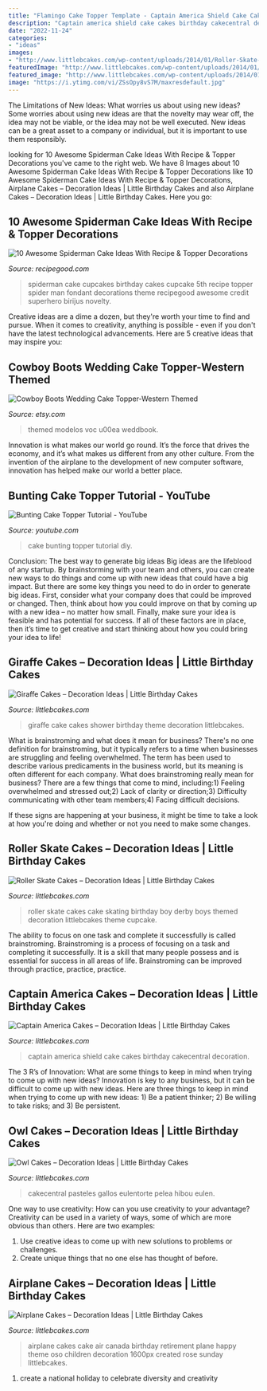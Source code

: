 ```yaml
---
title: "Flamingo Cake Topper Template - Captain America Shield Cake Cakes Birthday Cakecentral Decoration"
description: "Captain america shield cake cakes birthday cakecentral decoration"
date: "2022-11-24"
categories:
- "ideas"
images:
- "http://www.littlebcakes.com/wp-content/uploads/2014/01/Roller-Skate-Cakes-Images.jpg"
featuredImage: "http://www.littlebcakes.com/wp-content/uploads/2014/01/Roller-Skate-Cakes-Images.jpg"
featured_image: "http://www.littlebcakes.com/wp-content/uploads/2014/01/Giraffe-Cake-Pictures.jpg"
image: "https://i.ytimg.com/vi/ZSsOpy8vS7M/maxresdefault.jpg"
---
```



The Limitations of New Ideas: What worries us about using new ideas?
Some worries about using new ideas are that the novelty may wear off, the idea may not be viable, or the idea may not be well executed. New ideas can be a great asset to a company or individual, but it is important to use them responsibly.

	

		
looking for 10 Awesome Spiderman Cake Ideas With Recipe &amp; Topper Decorations you've came to the right web. We have 8 Images about 10 Awesome Spiderman Cake Ideas With Recipe &amp; Topper Decorations like 10 Awesome Spiderman Cake Ideas With Recipe &amp; Topper Decorations, Airplane Cakes – Decoration Ideas | Little Birthday Cakes and also Airplane Cakes – Decoration Ideas | Little Birthday Cakes. Here you go:
		
    
## 10 Awesome Spiderman Cake Ideas With Recipe &amp; Topper Decorations

<img loading=lazy src="https://i1.wp.com/recipegood.com/wp-content/uploads/2015/04/cupcake-spiderman-cake.jpg?resize=236%2C355" onerror="this.onerror=null;this.src='https://tse3.mm.bing.net/th?id=OIP.R7VVYTiChyC-IxNBl184UQAAAA&amp;pid=15.1';" alt="10 Awesome Spiderman Cake Ideas With Recipe &amp; Topper Decorations">

_Source: recipegood.com_

>spiderman cake cupcakes birthday cakes cupcake 5th recipe topper spider man fondant decorations theme recipegood awesome credit superhero birijus novelty. 

	

Creative ideas are a dime a dozen, but they're worth your time to find and pursue. When it comes to creativity, anything is possible - even if you don't have the latest technological advancements. Here are 5 creative ideas that may inspire you: 

    
## Cowboy Boots Wedding Cake Topper-Western Themed

<img loading=lazy src="https://img0.etsystatic.com/003/0/6362870/il_570xN.397439956_1zjl.jpg" onerror="this.onerror=null;this.src='https://tse1.mm.bing.net/th?id=OIP.9zWoUGbzy3420aIDA91ltAHaKq&amp;pid=15.1';" alt="Cowboy Boots Wedding Cake Topper-Western Themed">

_Source: etsy.com_

>themed modelos voc u00ea weddbook. 

	

Innovation is what makes our world go round. It’s the force that drives the economy, and it’s what makes us different from any other culture. From the invention of the airplane to the development of new computer software, innovation has helped make our world a better place.

    
## Bunting Cake Topper Tutorial - YouTube

<img loading=lazy src="https://i.ytimg.com/vi/ZSsOpy8vS7M/maxresdefault.jpg" onerror="this.onerror=null;this.src='https://tse2.mm.bing.net/th?id=OIP.iw8aeb0Kwva4MiE8JqnnGQHaEK&amp;pid=15.1';" alt="Bunting Cake Topper Tutorial - YouTube">

_Source: youtube.com_

>cake bunting topper tutorial diy. 

	

Conclusion: The best way to generate big ideas
Big ideas are the lifeblood of any startup. By brainstorming with your team and others, you can create new ways to do things and come up with new ideas that could have a big impact. But there are some key things you need to do in order to generate big ideas. First, consider what your company does that could be improved or changed. Then, think about how you could improve on that by coming up with a new idea – no matter how small. Finally, make sure your idea is feasible and has potential for success. If all of these factors are in place, then it’s time to get creative and start thinking about how you could bring your idea to life!

    
## Giraffe Cakes – Decoration Ideas | Little Birthday Cakes

<img loading=lazy src="http://www.littlebcakes.com/wp-content/uploads/2014/01/Giraffe-Cake-Pictures.jpg" onerror="this.onerror=null;this.src='https://tse2.mm.bing.net/th?id=OIP.qTUJM5-YD-vRUw2bn1Bs0QHaLG&amp;pid=15.1';" alt="Giraffe Cakes – Decoration Ideas | Little Birthday Cakes">

_Source: littlebcakes.com_

>giraffe cake cakes shower birthday theme decoration littlebcakes. 

	

What is brainstroming and what does it mean for business?
There's no one definition for brainstroming, but it typically refers to a time when businesses are struggling and feeling overwhelmed. The term has been used to describe various predicaments in the business world, but its meaning is often different for each company. 
What does brainstroming really mean for business? There are a few things that come to mind, including:1) Feeling overwhelmed and stressed out;2) Lack of clarity or direction;3) Difficulty communicating with other team members;4) Facing difficult decisions. 

If these signs are happening at your business, it might be time to take a look at how you're doing and whether or not you need to make some changes.

    
## Roller Skate Cakes – Decoration Ideas | Little Birthday Cakes

<img loading=lazy src="http://www.littlebcakes.com/wp-content/uploads/2014/01/Roller-Skate-Cakes-Images.jpg" onerror="this.onerror=null;this.src='https://tse2.mm.bing.net/th?id=OIP.Bfd9XTffpg7cCkGOIW1j2AHaHY&amp;pid=15.1';" alt="Roller Skate Cakes – Decoration Ideas | Little Birthday Cakes">

_Source: littlebcakes.com_

>roller skate cakes cake skating birthday boy derby boys themed decoration littlebcakes theme cupcake. 

	

The ability to focus on one task and complete it successfully is called brainstroming. Brainstroming is a process of focusing on a task and completing it successfully. It is a skill that many people possess and is essential for success in all areas of life. Brainstroming can be improved through practice, practice, practice.

    
## Captain America Cakes – Decoration Ideas | Little Birthday Cakes

<img loading=lazy src="http://www.littlebcakes.com/wp-content/uploads/2014/05/Captain-America-Shield-Cakes.jpg" onerror="this.onerror=null;this.src='https://tse3.mm.bing.net/th?id=OIP.WW12l-4QEqb0uaoTBoXyGgHaFj&amp;pid=15.1';" alt="Captain America Cakes – Decoration Ideas | Little Birthday Cakes">

_Source: littlebcakes.com_

>captain america shield cake cakes birthday cakecentral decoration. 

	

The 3 R’s of Innovation: What are some things to keep in mind when trying to come up with new ideas?
Innovation is key to any business, but it can be difficult to come up with new ideas. Here are three things to keep in mind when trying to come up with new ideas: 1) Be a patient thinker; 2) Be willing to take risks; and 3) Be persistent.

    
## Owl Cakes – Decoration Ideas | Little Birthday Cakes

<img loading=lazy src="https://www.littlebcakes.com/wp-content/uploads/2013/08/Owl-Cakes-Recipes.jpg" onerror="this.onerror=null;this.src='https://tse1.mm.bing.net/th?id=OIP.k2YvikfY3_giXimxcR2lSwHaLE&amp;pid=15.1';" alt="Owl Cakes – Decoration Ideas | Little Birthday Cakes">

_Source: littlebcakes.com_

>cakecentral pasteles gallos eulentorte pelea hibou eulen. 

	

One way to use creativity: How can you use creativity to your advantage?
Creativity can be used in a variety of ways, some of which are more obvious than others. Here are two examples: 
1. Use creative ideas to come up with new solutions to problems or challenges.
2. Create unique things that no one else has thought of before.

    
## Airplane Cakes – Decoration Ideas | Little Birthday Cakes

<img loading=lazy src="http://www.littlebcakes.com/wp-content/uploads/2014/01/Pictures-of-Airplane-Cakes-1024x768.jpg" onerror="this.onerror=null;this.src='https://tse3.mm.bing.net/th?id=OIP.sa2CKgl6QtB69-vmSwxfHQHaFj&amp;pid=15.1';" alt="Airplane Cakes – Decoration Ideas | Little Birthday Cakes">

_Source: littlebcakes.com_

>airplane cakes cake air canada birthday retirement plane happy theme oso children decoration 1600px created rose sunday littlebcakes. 

	

1. create a national holiday to celebrate diversity and creativity

